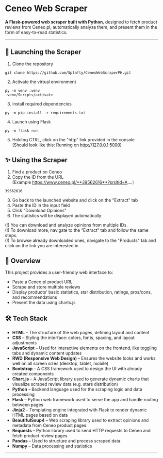 # Ceneo Web Scraper

**A Flask-powered web scraper built with Python**, designed to fetch product reviews from Ceneo.pl, automatically analyze them, and present them in the form of easy-to-read statistics.

---

## 🚀 Launching the Scraper

1. Clone the repository
```
git clone https://github.com/Splafty/CeneoWebScraperPH.git
```
2. Activate the virtual environment
```
py -m venv .venv
.venv/Scripts/activate
```
3. Install required dependencies
```
py -m pip install -r requirements.txt
```
4. Launch using Flask
```
py -m flask run
```
5. Holding CTRL, click on the "http" link provided in the console  
(Should look like this: Running on http://127.0.0.1:5000)

## ✨ Using the Scraper

1. Find a product on Ceneo
2. Copy the ID from the URL  
(Example https://www.ceneo.pl/**39562616**?srsltid=A....)
```
39562616
```
3. Go back to the launched website and click on the "Extract" tab
4. Paste the ID in the input field
5. Click "Download Opinions"
6. The statistics will be displayed automatically

(!) You can download and analyze opinions from multiple IDs.  
(!) To download more, navigate to the "Extract" tab and follow the same steps.  
(!) To browse already downloaded ones, navigate to the "Products" tab and click on the link you are interested in.

## 📂 Overview

This project provides a user-friendly web interface to:
- Paste a Ceneo.pl product URL
- Scrape and store multiple reviews
- Display products' basic statistics, star distribution, ratings, pros/cons, and recommendations
- Present the data using charts.js

## 🛠️ Tech Stack

- **HTML** – The structure of the web pages, defining layout and content
- **CSS** – Styling the interface: colors, fonts, spacing, and layout adjustments
- **JavaScript** – Used for interactive elements on the frontend, like toggling tabs and dynamic content updates
- **RWD (Responsive Web Design)** – Ensures the website looks and works well on all screen sizes (desktop, tablet, mobile)
- **Bootstrap** – A CSS framework used to design the UI with already created components
- **Chart.js** – A JavaScript library used to generate dynamic charts that visualize scraped review data (e.g. stars distribution)
- **Python** – Backend language used for the scraping logic and data processing
- **Flask** – Python web framework used to serve the app and handle routing between pages
- **Jinja2** – Templating engine integrated with Flask to render dynamic HTML pages based on data
- **BeautifulSoup4** – Web scraping library used to extract opinions and metadata from Ceneo product pages
- **Requests** – Python library used to send HTTP requests to Ceneo and fetch product review pages
- **Pandas** – Used to structure and process scraped data
- **Numpy** – Data processing and statistics

---
